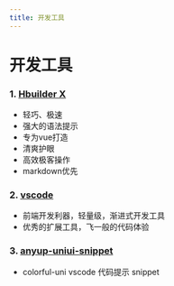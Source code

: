 ```yaml
---
title: 开发工具
---
```


# 开发工具

### 1. [Hbuilder X](https://www.dcloud.io/hbuilderx.html)

  * 轻巧、极速
  * 强大的语法提示
  * 专为vue打造
  * 清爽护眼
  * 高效极客操作
  * markdown优先

### 2. [vscode](https://vscode.en.softonic.com/)

  * 前端开发利器，轻量级，渐进式开发工具
  * 优秀的扩展工具，飞一般的代码体验

### 3. [anyup-uniui-snippet](https://marketplace.visualstudio.com/items?itemName=anyup.anyup-uniui-snippet)
  * colorful-uni vscode 代码提示 snippet

